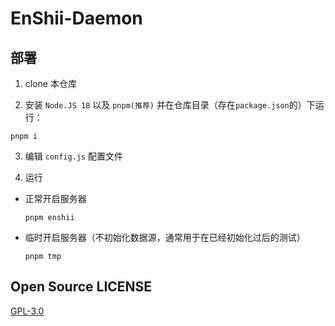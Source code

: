 # EnShii-Daemon

## 部署

1. clone 本仓库

2. 安装 `Node.JS 18` 以及 `pnpm(推荐)` 并在仓库目录（存在`package.json`的）下运行：
  ```
  pnpm i
  ```

3. 编辑 `config.js` 配置文件

4. 运行
- 正常开启服务器
  ```
  pnpm enshii
  ```

- 临时开启服务器（不初始化数据源，通常用于在已经初始化过后的测试）
  ```
  pnpm tmp
  ```

## Open Source LICENSE

[GPL-3.0](LICENSE)
